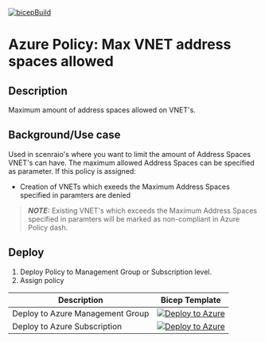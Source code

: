 [![bicepBuild](https://github.com/PieterbasNagengast/AzurePolicy-VNETMaxAddressSpaces/actions/workflows/bicepBuild.yml/badge.svg)](https://github.com/PieterbasNagengast/AzurePolicy-VNETMaxAddressSpaces/actions/workflows/bicepBuild.yml)

# Azure Policy: Max VNET address spaces allowed

## Description

Maximum amount of address spaces allowed on VNET's.

## Background/Use case

Used in scenraio's where you want to limit the amount of Address Spaces VNET's can have.
The maximum allowed Address Spaces can be specified as parameter.
If this policy is assigned:

- Creation of VNETs which exeeds the Maximum Address Spaces specified in paramters are denied

> **_NOTE:_** Existing VNET's which exceeds the Maximum Address Spaces specified in paramters will be marked as non-compliant in Azure Policy dash.

## Deploy

1. Deploy Policy to Management Group or Subscription level.
2. Assign policy

| Description | Bicep Template |
|---|---|
| Deploy to Azure Management Group| [![Deploy to Azure](https://aka.ms/deploytoazurebutton)](https://portal.azure.com/#create/Microsoft.Template/uri/https://raw.githubusercontent.com/PieterbasNagengast/AzurePolicy-VNETMaxAddressSpaces/main/VNETMaxAddressSpaces-MgmtGrp.json)|
| Deploy to Azure Subscription | [![Deploy to Azure](https://aka.ms/deploytoazurebutton)](https://portal.azure.com/#create/Microsoft.Template/uri/https://raw.githubusercontent.com/PieterbasNagengast/AzurePolicy-VNETMaxAddressSpaces/main/VNETMaxAddressSpaces-Sub.json)|
